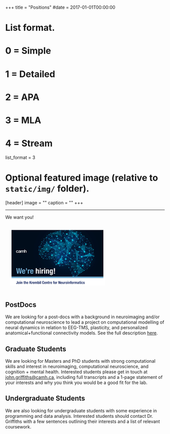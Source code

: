 +++
title = "Positions"
#date = 2017-01-01T00:00:00

# List format.
#   0 = Simple
#   1 = Detailed
#   2 = APA
#   3 = MLA
#   4 = Stream
list_format = 3

# Optional featured image (relative to `static/img/` folder).
[header]
image = ""
caption = ""
+++

---



We want you!

<img style="align: right; margin: 15px 15px 15px 15px;" src="/img/KCNI_WereHiring.jpg" width="300" />



## PostDocs

We are looking for a post-docs with a background in neuroimaging and/or computational neuroscience to lead a project on computational modelling of neural dynamics in relation to EEG-TMS, plasticity, and personalized anatomical+functional connectivity models. See the full description [here](https://drive.google.com/open?id=1143QvunC8A1bdV5Ou5logPLp0_jP3CL8).

## Graduate Students

We are looking for Masters and PhD students with strong computational skills and interest in neuroimaging, computational neuroscience, and cognition + mental health. Interested students please get in touch at john.griffiths@camh.ca, including full transcripts and a 1-page statement of your interests and why you think you would be a good fit for the lab. 


## Undergraduate Students

We are also looking for undergraduate students with some experience in programming and data analysis. Interested students should contact Dr. Griffiths with a few sentences outlining their interests and a list of relevant coursework.




